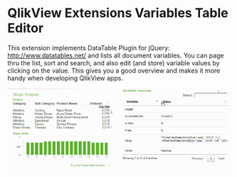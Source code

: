 QlikView Extensions Variables Table Editor
==========================================

This extension implements DataTable Plugin for jQuery: http://www.datatables.net/ and lists all document variables.
You can page thru the list, sort and search, and also edit (and store) variable values by clicking on the value.
This gives you a good overview and makes it more handy when developing QlikView apps.

![Variables Table Editor](VariablesTableEditor.gif)
